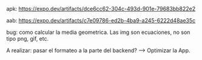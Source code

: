 apk: https://expo.dev/artifacts/dce6cc62-304c-493d-901e-79683bb822e2

aab: https://expo.dev/artifacts/c7e09786-ed2b-4ba9-a245-6222d48ae35c

bug: como calcular la media geometrica. Las img son ecuaciones, no son tipo png, gif, etc.

A realizar: pasar el formateo a la parte del backend? --> Optimizar la App.


